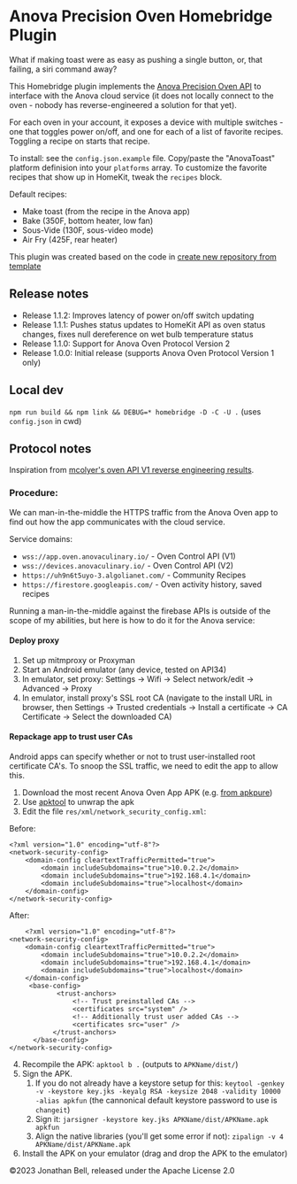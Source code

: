 # Anova Precision Oven Homebridge Plugin
What if making toast were as easy as pushing a single button, or, that failing, a siri command away?

This Homebridge plugin implements the [Anova Precision Oven API](https://mcolyer.github.io/anova-oven-api/#introduction) to interface with the Anova cloud service (it does not locally connect to the oven - nobody has reverse-engineered a solution for that yet).

For each oven in your account, it exposes a device with multiple switches - one that toggles power on/off, and one for each of a list of favorite recipes. Toggling a recipe on starts that recipe. 

To install: see the `config.json.example` file. Copy/paste the "AnovaToast" platform definision into your `platforms` array. To customize the favorite recipes that show up in HomeKit, tweak the `recipes` block. 

Default recipes:
* Make toast (from the recipe in the Anova app)
* Bake (350F, bottom heater, low fan)
* Sous-Vide (130F, sous-video mode)
* Air Fry (425F, rear heater)

This plugin was created based on the code in [create new repository from template](https://github.com/homebridge/homebridge-plugin-template/generate)

## Release notes
- Release 1.1.2: Improves latency of power on/off switch updating
- Release 1.1.1: Pushes status updates to HomeKit API as oven status changes, fixes null dereference on wet bulb temperature status
- Release 1.1.0: Support for Anova Oven Protocol Version 2
- Release 1.0.0: Initial release (supports Anova Oven Protocol Version 1 only)

## Local dev 
`npm run build && npm link && DEBUG=* homebridge -D -C -U .` (uses `config.json` in cwd)

## Protocol notes
Inspiration from [mcolyer's oven API V1 reverse engineering results](https://mcolyer.github.io/anova-oven-api/).

### Procedure:
We can man-in-the-middle the HTTPS traffic from the Anova Oven app to find out how the app communicates with the cloud service.

Service domains:
* `wss://app.oven.anovaculinary.io/` - Oven Control API (V1)
* `wss://devices.anovaculinary.io/` - Oven Control API (V2)
* `https://uh9n6t5uyo-3.algolianet.com/` - Community Recipes
* `https://firestore.googleapis.com/` - Oven activity history, saved recipes

Running a man-in-the-middle against the firebase APIs is outside of the scope of my abilities, but here is how to do it for the Anova service:
#### Deploy proxy
1. Set up mitmproxy or Proxyman
2. Start an Android emulator (any device, tested on API34)
3. In emulator, set proxy: Settings -> Wifi -> Select network/edit -> Advanced -> Proxy
4. In emulator, install proxy's SSL root CA (navigate to the install URL in browser, then Settings -> Trusted credentials -> Install a certificate -> CA Certificate -> Select the downloaded CA)

#### Repackage app to trust user CAs
Android apps can specify whether or not to trust user-installed root certificate CA's. To snoop the SSL traffic, we need to edit the app to allow this.

1. Download the most recent Anova Oven App APK (e.g. [from apkpure](https://m.apkpure.com/anova-oven/com.anovaculinary.anovaoven))
2. Use [apktool](https://apktool.org) to unwrap the apk
3. Edit the file `res/xml/network_security_config.xml`:

Before: 
```
<?xml version="1.0" encoding="utf-8"?>
<network-security-config>
    <domain-config cleartextTrafficPermitted="true">
        <domain includeSubdomains="true">10.0.2.2</domain>
        <domain includeSubdomains="true">192.168.4.1</domain>
        <domain includeSubdomains="true">localhost</domain>
    </domain-config>
</network-security-config>
```
After:

```
    <?xml version="1.0" encoding="utf-8"?>
<network-security-config>
    <domain-config cleartextTrafficPermitted="true">
        <domain includeSubdomains="true">10.0.2.2</domain>
        <domain includeSubdomains="true">192.168.4.1</domain>
        <domain includeSubdomains="true">localhost</domain>
    </domain-config>
     <base-config>
            <trust-anchors>
                <!-- Trust preinstalled CAs -->
                <certificates src="system" />
                <!-- Additionally trust user added CAs -->
                <certificates src="user" />
           </trust-anchors>
      </base-config>
</network-security-config>
```
4. Recompile the APK: `apktool b .` (outputs to `APKName/dist/`)
5. Sign the APK.
    1. If you do not already have a keystore setup for this: `keytool -genkey -v -keystore key.jks -keyalg RSA -keysize 2048 -validity 10000 -alias apkfun` (the cannonical default keystore password to use is `changeit`)
    2. Sign it: `jarsigner -keystore key.jks APKName/dist/APKName.apk apkfun`
    3. Align the native libraries (you'll get some error if not): `zipalign -v 4 APKName/dist/APKName.apk`
6. Install the APK on your emulator (drag and drop the APK to the emulator)


©2023 Jonathan Bell, released under the Apache License 2.0